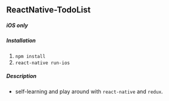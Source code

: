 ## ReactNative-TodoList

##### iOS only

##### Installation
1. `npm install`
2. `react-native run-ios`

##### Description
- self-learning and play around with `react-native` and `redux`.
